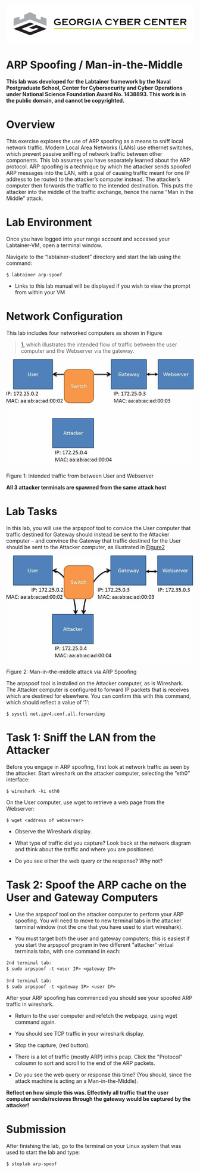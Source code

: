 ![](media/b80e0eacca6dad9d42b5dc3545946591.png)

ARP Spoofing / Man-in-the-Middle
=================================
__This lab was developed for the Labtainer framework by the Naval Postgraduate School, Center for
Cybersecurity and Cyber Operations under National Science Foundation Award No. 1438893. This
work is in the public domain, and cannot be copyrighted.__

Overview
========

This exercise explores the use of ARP spoofing as a means to sniff local network traffic. Modern Local Area Networks (LANs) use ethernet switches, which prevent passive sniffing of network traffic between other components. This lab assumes you have separately learned about the ARP protocol. ARP spoofing is a technique by which the attacker sends spoofed ARP messages into the LAN, with a goal of causing traffic meant for one IP address to be routed to the attacker’s computer instead. The attacker’s computer then forwards the traffic to the intended destination. This puts the attacker into the middle of the traffic exchange, hence the name ”Man in the Middle” attack.

Lab Environment
===============

Once you have logged into your range account and accessed your Labtainer-VM,
open a terminal window.

Navigate to the “labtainer-student” directory and start the lab using the
command:

~~~~~~~~~~~~~~~~~~~~~~~~~~~~~~~~~~~~~~~~~~~~~~~~~~~~~~~~~~~~~~~~~~~~~~~~~~~~~~~~
$ labtainer arp-spoof
~~~~~~~~~~~~~~~~~~~~~~~~~~~~~~~~~~~~~~~~~~~~~~~~~~~~~~~~~~~~~~~~~~~~~~~~~~~~~~~~

-   Links to this lab manual will be displayed if you wish to view the prompt
    from within your VM


Network Configuration
=====================

 This lab includes four networked computers as shown in Figure
>   [1,](#_bookmark0) which illustrates the intended flow of traffic between the user computer and the Webserver via the gateway.

![](media/531868e3dcb6df788fffbd2b105932c8.jpg)

Figure 1: Intended traffic from between User and Webserver

**All 3 attacker terminals are spawned from the same attack host**

Lab Tasks
=========

In this lab, you will use the arpspoof tool to convice the User computer that traffic destined for Gateway should instead be sent to the Attacker computer – and convince the Gateway that traffic destined for the User should be sent to the Attacker computer, as illustrated in
[Figure2](#_bookmark1)

![](media/b96f350b01df9d918613fad019d242b8.jpg)

Figure 2: Man-in-the-middle attack via ARP Spoofing

The arpspoof tool is installed on the Attacker computer, as is Wireshark. The Attacker computer is configured to forward IP packets that is receives which are destined for elsewhere. You can confirm this with this command, which should reflect a value of ’1’:
```
$ sysctl net.ipv4.conf.all.forwarding

```

Task 1: Sniff the LAN from the Attacker
=========

Before you engage in ARP spoofing, first look at network traffic as seen by the attacker. Start wireshark on the attacker computer, selecting the ”eth0”
interface:  

```
$ wireshark -ki eth0
```

On the User computer, use wget to retrieve a web page from the Webserver:
```
$ wget <address of webserver>
```

- Observe the Wireshark display. 

- What type of traffic did you capture? Look back at the network diagram and think about the traffic and where you are positioned.

- Do you see either the web query or the response? Why not?

Task 2: Spoof the ARP cache on the User and Gateway Computers
=========

- Use the arpspoof tool on the attacker computer to perform your ARP spoofing. You will need to move to new terminal tabs in the attacker terminal window (not the one that you have used to start wireshark).

- You must target both the user and gateway computers; this is easiest if you start the arpspoof program in two different "attacker" virtual terminals tabs, with one command in each:
```
2nd terminal tab:
$ sudo arpspoof -t <user IP> <gateway IP>

3rd terminal tab:
$ sudo arpspoof -t <gateway IP> <user IP>
```
After your ARP spoofing has commenced you should see your spoofed ARP traffic in wireshark. 

- Return to the user computer and refetch the webpage, using wget command again. 

- You should see TCP traffic in your wireshark display. 

- Stop the capture, (red button).

- There is a lot of traffic (mostly ARP) inthis pcap.  Click the "Protocol" coloumn to sort and scroll to the end of the ARP packets. 

- Do you see the web query or response this time?  (You should, since the attack machine is acting an a Man-in-the-Middle).

**Reflect on how simple this was. Effectivly all traffic that the user computer sends/recieves through the gateway would be captured by the attacker!**

Submission
==========

After finishing the lab, go to the terminal on your Linux system that was used to start the lab and type:
```
$ stoplab arp-spoof
```
